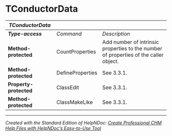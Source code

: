 # TConductorData

| ***TConductorData*** |  |  |
| --- | --- | --- |
| ***Type-access*** | *Command* | *Description* |
| **Method-protected** | CountProperties | Add number of intrinsic properties to the number of properties of the caller object. |
| **Method-protected** | DefineProperties | See 3.3.1. |
| **Property-protected** | ClassEdit | See 3.3.1. |
| **Method-protected** | ClassMakeLike | See 3.3.1. |



***
_Created with the Standard Edition of HelpNDoc: [Create Professional CHM Help Files with HelpNDoc's Easy-to-Use Tool](<https://www.helpndoc.com/feature-tour/create-chm-help-files/>)_

